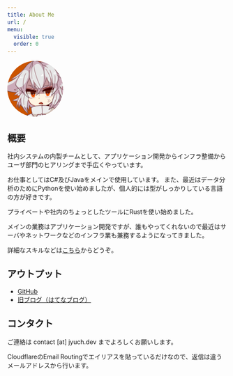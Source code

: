 ```yaml
---
title: About Me
url: /
menu:
  visible: true
  order: 0
---
```


<img src="/img/jyuch.jpg" style="border-radius:50%;height:8rem">

## 概要

社内システムの内製チームとして、アプリケーション開発からインフラ整備からユーザ部門のヒアリングまで手広くやっています。

お仕事としてはC#及びJavaをメインで使用しています。
また、最近はデータ分析のためにPythonを使い始めましたが、個人的には型がしっかりしている言語の方が好きです。

プライベートや社内のちょっとしたツールにRustを使い始めました。

メインの業務はアプリケーション開発ですが、誰もやってくれないので最近はサーバやネットワークなどのインフラ業も兼務するようになってきました。

詳細なスキルなどは[こちら](/skills/)からどうぞ。

## アウトプット

- [GitHub](https://github.com/jyuch)
- [旧ブログ（はてなブログ）](https://jyuch.hatenablog.com/)

## コンタクト

ご連絡は contact [at] jyuch.dev までよろしくお願いします。

CloudflareのEmail Routingでエイリアスを貼っているだけなので、返信は違うメールアドレスから行います。
